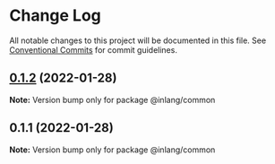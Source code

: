 # Change Log

All notable changes to this project will be documented in this file.
See [Conventional Commits](https://conventionalcommits.org) for commit guidelines.

## [0.1.2](https://github.com/inlang/inlang/compare/@inlang/common@0.1.1...@inlang/common@0.1.2) (2022-01-28)

**Note:** Version bump only for package @inlang/common





## 0.1.1 (2022-01-28)

**Note:** Version bump only for package @inlang/common
